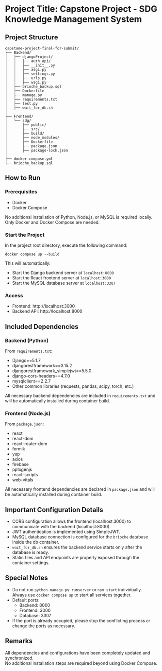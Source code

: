 # Project Title: Capstone Project - SDG Knowledge Management System

## Project Structure

```
capstone-project-final-for-submit/
├── Backend/
│   ├── djangoProject/
│   │   ├── auth_api/
│   │   ├── __init__.py
│   │   ├── asgi.py
│   │   ├── settings.py
│   │   ├── urls.py
│   │   ├── wsgi.py
│   ├── brioche_backup.sql
│   ├── Dockerfile
│   ├── manage.py
│   ├── requirements.txt
│   ├── test.py
│   ├── wait_for_db.sh
│
├── Frontend/
│   └── sdg/
│       ├── public/
│       ├── src/
│       ├── build/
│       ├── node_modules/
│       ├── Dockerfile
│       ├── package.json
│       ├── package-lock.json
│
├── docker-compose.yml
├── brioche_backup.sql
```

## How to Run

### Prerequisites

- Docker
- Docker Compose

No additional installation of Python, Node.js, or MySQL is required locally.  
Only Docker and Docker Compose are needed.

### Start the Project

In the project root directory, execute the following command:

```
docker compose up --build
```

This will automatically:

- Start the Django backend server at `localhost:8000`
- Start the React frontend server at `localhost:3000`
- Start the MySQL database server at `localhost:3307`

### Access

- Frontend: http://localhost:3000
- Backend API: http://localhost:8000

## Included Dependencies

### Backend (Python)

From `requirements.txt`:

- Django==5.1.7
- djangorestframework==3.15.2
- djangorestframework_simplejwt==5.5.0
- django-cors-headers==4.7.0
- mysqlclient==2.2.7
- Other common libraries (requests, pandas, scipy, torch, etc.)

All necessary backend dependencies are included in `requirements.txt` and will be automatically installed during container build.

### Frontend (Node.js)

From `package.json`:

- react
- react-dom
- react-router-dom
- formik
- yup
- axios
- firebase
- pptxgenjs
- react-scripts
- web-vitals

All necessary frontend dependencies are declared in `package.json` and will be automatically installed during container build.

## Important Configuration Details

- CORS configuration allows the frontend (localhost:3000) to communicate with the backend (localhost:8000).
- JWT authentication is implemented using SimpleJWT.
- MySQL database connection is configured for the `brioche` database inside the db container.
- `wait_for_db.sh` ensures the backend service starts only after the database is ready.
- Static files and API endpoints are properly exposed through the container settings.

## Special Notes

- Do not run `python manage.py runserver` or `npm start` individually.  
  Always use `docker compose up` to start all services together.
- Default ports:
  - Backend: 8000
  - Frontend: 3000
  - Database: 3307
- If the port is already occupied, please stop the conflicting process or change the ports as necessary.

## Remarks

All dependencies and configurations have been completely updated and synchronized.  
No additional installation steps are required beyond using Docker Compose.

